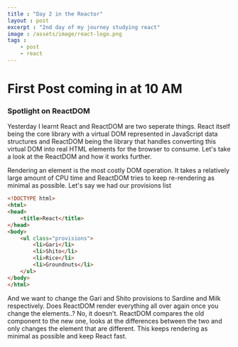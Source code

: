 ```yaml
---
title : "Day 2 in the Reactor"
layout : post
excerpt : "2nd day of my journey studying react"
image : /assets/image/react-logo.png
tags : 
    - post
    - react
---
```

# First Post coming in at 10 AM
### Spotlight on ReactDOM
Yesterday I learnt React and ReactDOM are two seperate things. React itself being the core library with a virtual DOM represented in JavaScript data structures and ReactDOM being the library that handles converting this virtual DOM into real HTML elements for the browser to consume. Let's take a look at the ReactDOM and how it works further.


Rendering an element is the most costly DOM operation. It takes a relatively large amount of CPU time and ReactDOM tries to keep re-rendering as minimal as possible. Let's say we had our provisions list 

```html
<!DOCTYPE html>
<html>
<head>
	<title>React</title>
</head>
<body>
	<ul class="provisions">
		<li>Gari</li>
		<li>Shito</li>
		<li>Rice</li>
		<li>Groundnuts</li>
	</ul>
</body>
</html>
```

And we want to change the Gari and Shito provisions to Sardine and Milk respectively. Does ReactDOM render everything all over again once you change the elements..? No, it doesn't. ReactDOM compares the old component to the new one, looks at the differences between the two and only changes the element that are different. This keeps rendering as minimal as possible and keep React fast.